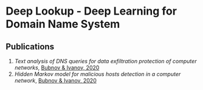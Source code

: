 # Deep Lookup - Deep Learning for Domain Name System

## Publications
1. _Text analysis of DNS queries for data exfiltration protection of computer networks_, [Bubnov & Ivanov, 2020](https://doi.org/10.37661/1816-0301-2020-17-3-78-86)
2. _Hidden Markov model for malicious hosts detection in a computer network_, [Bubnov & Ivanov, 2020](https://doi.org/10.33581/2520-6508-2020-3-73-79)
